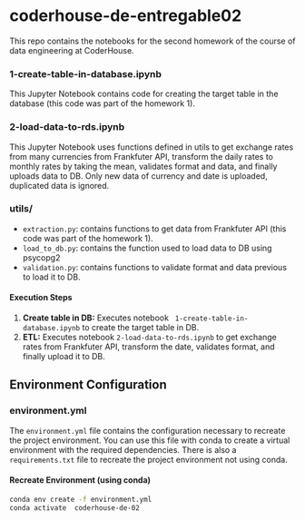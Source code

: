 # coderhouse-de-entregable02

This repo contains the notebooks for the second homework of the course of data engineering at CoderHouse.

### 1-create-table-in-database.ipynb

This Jupyter Notebook contains code for creating the target table in the database (this code was part of the homework 1).

### 2-load-data-to-rds.ipynb

This Jupyter Notebook uses functions defined in utils to get exchange rates from many currencies from Frankfuter API, transform the daily rates to monthly rates by taking the mean, validates format and data, and finally uploads data to DB. Only new data of currency and date is uploaded, duplicated data is ignored.

### utils/

- `extraction.py`: contains functions to get data from Frankfuter API (this code was part of the homework 1).
- `load_to_db.py`: contains the function used to load data to DB using psycopg2
- `validation.py`: contains functions to validate format and data previous to load it to DB.

#### Execution Steps

1. **Create table in DB:** Executes notebook ` 1-create-table-in-database.ipynb` to create the target table in DB.
2. **ETL:** Executes notebook `2-load-data-to-rds.ipynb` to get exchange rates from Frankfuter API, transform the date, validates format, and finally upload it to DB.


## Environment Configuration

### environment.yml

The `environment.yml` file contains the configuration necessary to recreate the project environment. You can use this file with conda to create a virtual environment with the required dependencies. There is also a `requirements.txt` file to recreate the project environment not using conda.

#### Recreate Environment (using conda)

```bash
conda env create -f environment.yml
conda activate  coderhouse-de-02
```